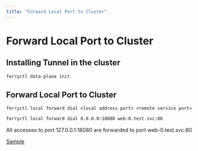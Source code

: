 ```yaml
---
title: "Forward Local Port to Cluster"
---
```


# Forward Local Port to Cluster

## Installing Tunnel in the cluster

``` bash
ferryctl data-plane init
```

## Forward Local Port to Cluster

    ferryctl local forward dial <local address port> <remote service port>

``` bash
ferryctl local forward dial 0.0.0.0:18080 web-0.test.svc:80
```

All accesses to port 127.0.0.1:18080 are forwarded to port web-0.test.svc:80

[Sample](https://github.com/ferryproxy/ferry/blob/main/test/test/test-forward.sh)
